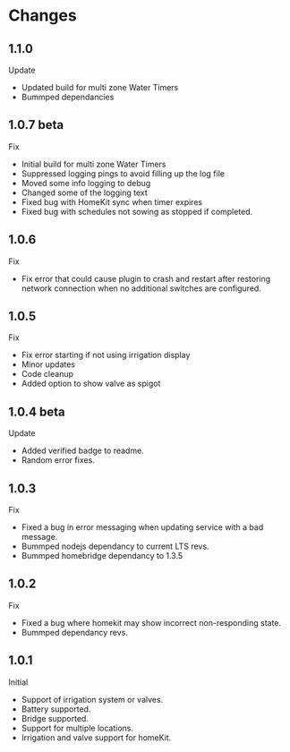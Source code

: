 # Changes

## 1.1.0
Update
-   Updated build for multi zone Water Timers
-   Bummped dependancies

## 1.0.7 beta
Fix
-   Initial build for multi zone Water Timers
-   Suppressed logging pings to avoid filling up the log file
-   Moved some info logging to debug
-   Changed some of the logging text
-   Fixed bug with HomeKit sync when timer expires
-   Fixed bug with schedules not sowing as stopped if completed.

## 1.0.6
Fix
-   Fix error that could cause plugin to crash and restart after restoring network connection when no additional switches are configured.

## 1.0.5
Fix
-   Fix error starting if not using irrigation display
-   Minor updates
-   Code cleanup
-   Added option to show valve as spigot

## 1.0.4 beta
Update
-   Added verified badge to readme.
-   Random error fixes.

## 1.0.3
Fix
-   Fixed a bug in error messaging when updating service with a bad message.
-   Bummped nodejs dependancy to current LTS revs.
-   Bummped homebridge dependancy to 1.3.5

## 1.0.2
Fix
-   Fixed a bug where homekit may show incorrect non-responding state.
-   Bummped dependancy revs.

## 1.0.1
Initial 
-   Support of irrigation system or valves.
-   Battery supported.
-   Bridge supported.
-   Support for multiple locations.
-   Irrigation and valve support for homeKit.
